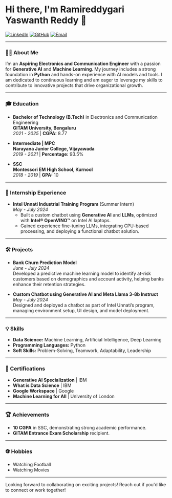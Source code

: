 # Hi there, I'm Ramireddygari Yaswanth Reddy 👋

[![LinkedIn](https://img.shields.io/badge/LinkedIn-0077B5?style=flat-square&logo=linkedin&logoColor=white)](https://linkedin.com/in/yaswanthramireddy) 
[![GitHub](https://img.shields.io/badge/GitHub-181717?style=flat-square&logo=github&logoColor=white)](https://github.com/Yaswanthramireddy18) 
[![Email](https://img.shields.io/badge/Email-D14836?style=flat-square&logo=gmail&logoColor=white)](mailto:yaswanthramireddy18@gmail.com)

---

### 👨‍🎓 About Me
I’m an **Aspiring Electronics and Communication Engineer** with a passion for **Generative AI** and **Machine Learning**. My journey includes a strong foundation in **Python** and hands-on experience with AI models and tools. I am dedicated to continuous learning and am eager to leverage my skills to contribute to innovative projects that drive organizational growth.

---

### 🎓 Education
- **Bachelor of Technology (B.Tech)** in Electronics and Communication Engineering  
  **GITAM University, Bengaluru**  
  *2021 - 2025* | **CGPA:** 8.77

- **Intermediate | MPC**  
  **Narayana Junior College, Vijayawada**  
  *2019 - 2021* | **Percentage:** 93.5%

- **SSC**  
  **Montessori EM High School, Kurnool**  
  *2018 - 2019* | **GPA:** 10

---

### 💼 Internship Experience
- **Intel Unnati Industrial Training Program** (Summer Intern)  
  *May - July 2024*  
  - Built a custom chatbot using **Generative AI** and **LLMs**, optimized with **Intel® OpenVINO™** on Intel AI laptops.
  - Gained experience fine-tuning LLMs, integrating CPU-based processing, and deploying a functional chatbot solution.

---

### 🛠️ Projects
- **Bank Churn Prediction Model**  
  *June - July 2024*  
  Developed a predictive machine learning model to identify at-risk customers based on demographics and account activity, helping banks enhance their retention strategies.

- **Custom Chatbot using Generative AI and Meta Llama 3-8b Instruct**  
  *May - July 2024*  
  Designed and deployed a chatbot as part of Intel Unnati’s program, managing environment setup, UI design, and model deployment.

---

### 💡 Skills
- **Data Science:** Machine Learning, Artificial Intelligence, Deep Learning  
- **Programming Languages:** Python  
- **Soft Skills:** Problem-Solving, Teamwork, Adaptability, Leadership  

---

### 📜 Certifications
- **Generative AI Specialization** | IBM  
- **What is Data Science** | IBM  
- **Google Workspace** | Google  
- **Machine Learning for All** | University of London  

---

### 🏆 Achievements
- **10 CGPA** in SSC, demonstrating strong academic performance.
- **GITAM Entrance Exam Scholarship** recipient.

---

### ⚽ Hobbies
- Watching Football  
- Watching Movies  

---

Looking forward to collaborating on exciting projects! Reach out if you'd like to connect or work together!
